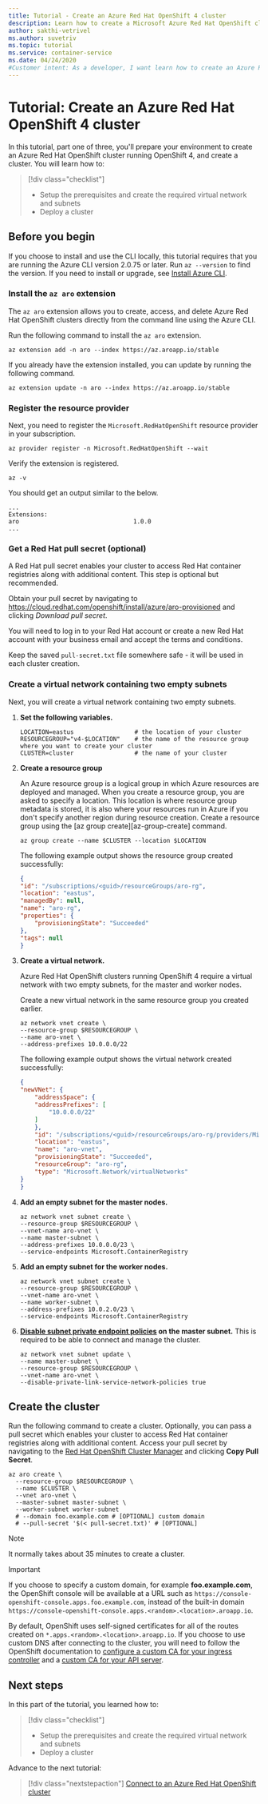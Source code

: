 ```yaml
---
title: Tutorial - Create an Azure Red Hat OpenShift 4 cluster
description: Learn how to create a Microsoft Azure Red Hat OpenShift cluster using the Azure CLI
author: sakthi-vetrivel
ms.author: suvetriv
ms.topic: tutorial
ms.service: container-service
ms.date: 04/24/2020
#Customer intent: As a developer, I want learn how to create an Azure Red Hat OpenShift cluster, scale it, and then clean up resources so that I am not charged for what I'm not using.
---
```


# Tutorial: Create an Azure Red Hat OpenShift 4 cluster

In this tutorial, part one of three, you'll prepare your environment to create an Azure Red Hat OpenShift cluster running OpenShift 4, and create a cluster. You will learn how to:
> [!div class="checklist"]
> * Setup the prerequisites and create the required virtual network and subnets
> * Deploy a cluster

## Before you begin

If you choose to install and use the CLI locally, this tutorial requires that you are running the Azure CLI version 2.0.75 or later. Run `az --version` to find the version. If you need to install or upgrade, see [Install Azure CLI](https://docs.microsoft.com/cli/azure/install-azure-cli?view=azure-cli-latest).

### Install the `az aro` extension
The `az aro` extension allows you to create, access, and delete Azure Red Hat OpenShift clusters directly from the command line using the Azure CLI.

Run the following command to install the `az aro` extension.

```azurecli-interactive
az extension add -n aro --index https://az.aroapp.io/stable
```

If you already have the extension installed, you can update by running the following command.

```azurecli-interactive
az extension update -n aro --index https://az.aroapp.io/stable
```

### Register the resource provider

Next, you need to register the `Microsoft.RedHatOpenShift` resource provider in your subscription.

```azurecli-interactive
az provider register -n Microsoft.RedHatOpenShift --wait
```

Verify the extension is registered.

```azurecli-interactive
az -v
```

  You should get an output similar to the below.

```output
...
Extensions:
aro                                1.0.0
...
```

### Get a Red Hat pull secret (optional)

A Red Hat pull secret enables your cluster to access Red Hat container registries along with additional content. This step is optional but recommended.

Obtain your pull secret by navigating to https://cloud.redhat.com/openshift/install/azure/aro-provisioned and clicking *Download pull secret*.

You will need to log in to your Red Hat account or create a new Red Hat account with your business email and accept the terms and conditions.

Keep the saved `pull-secret.txt` file somewhere safe - it will be used in each cluster creation.

### Create a virtual network containing two empty subnets

Next, you will create a virtual network containing two empty subnets.

1. **Set the following variables.**

   ```console
   LOCATION=eastus                 # the location of your cluster
   RESOURCEGROUP="v4-$LOCATION"    # the name of the resource group where you want to create your cluster
   CLUSTER=cluster                 # the name of your cluster
   ```

1. **Create a resource group**

    An Azure resource group is a logical group in which Azure resources are deployed and managed. When you create a resource group, you are asked to specify a location. This location is where resource group metadata is stored, it is also where your resources run in Azure if you don't specify another region during resource creation. Create a resource group using the [az group create][az-group-create] command.

    ```azurecli-interactive
    az group create --name $CLUSTER --location $LOCATION
    ```

    The following example output shows the resource group created successfully:

    ```json
    {
    "id": "/subscriptions/<guid>/resourceGroups/aro-rg",
    "location": "eastus",
    "managedBy": null,
    "name": "aro-rg",
    "properties": {
        "provisioningState": "Succeeded"
    },
    "tags": null
    }
    ```

2. **Create a virtual network.**

    Azure Red Hat OpenShift clusters running OpenShift 4 require a virtual network with two empty subnets, for the master and worker nodes.

    Create a new virtual network in the same resource group you created earlier.

    ```azurecli-interactive
    az network vnet create \
    --resource-group $RESOURCEGROUP \
    --name aro-vnet \
    --address-prefixes 10.0.0.0/22
    ```

    The following example output shows the virtual network created successfully:

    ```json
    {
    "newVNet": {
        "addressSpace": {
        "addressPrefixes": [
            "10.0.0.0/22"
        ]
        },
        "id": "/subscriptions/<guid>/resourceGroups/aro-rg/providers/Microsoft.Network/virtualNetworks/aro-vnet",
        "location": "eastus",
        "name": "aro-vnet",
        "provisioningState": "Succeeded",
        "resourceGroup": "aro-rg",
        "type": "Microsoft.Network/virtualNetworks"
    }
    }
    ```

3. **Add an empty subnet for the master nodes.**

    ```azurecli-interactive
    az network vnet subnet create \
    --resource-group $RESOURCEGROUP \
    --vnet-name aro-vnet \
    --name master-subnet \
    --address-prefixes 10.0.0.0/23 \
    --service-endpoints Microsoft.ContainerRegistry
    ```

4. **Add an empty subnet for the worker nodes.**

    ```azurecli-interactive
    az network vnet subnet create \
    --resource-group $RESOURCEGROUP \
    --vnet-name aro-vnet \
    --name worker-subnet \
    --address-prefixes 10.0.2.0/23 \
    --service-endpoints Microsoft.ContainerRegistry
    ```

5. **[Disable subnet private endpoint policies](https://docs.microsoft.com/azure/private-link/disable-private-link-service-network-policy) on the master subnet.** This is required to be able to connect and manage the cluster.

    ```azurecli-interactive
    az network vnet subnet update \
    --name master-subnet \
    --resource-group $RESOURCEGROUP \
    --vnet-name aro-vnet \
    --disable-private-link-service-network-policies true
    ```

## Create the cluster

Run the following command to create a cluster. Optionally, you can pass a pull secret which enables your cluster to access Red Hat container registries along with additional content. Access your pull secret by navigating to the [Red Hat OpenShift Cluster Manager](https://cloud.redhat.com/openshift/install/azure/installer-provisioned) and clicking **Copy Pull Secret**.

```azurecli-interactive
az aro create \
  --resource-group $RESOURCEGROUP \
  --name $CLUSTER \
  --vnet aro-vnet \
  --master-subnet master-subnet \
  --worker-subnet worker-subnet
  # --domain foo.example.com # [OPTIONAL] custom domain
  # --pull-secret '$(< pull-secret.txt)' # [OPTIONAL]
```
>[!NOTE]
> It normally takes about 35 minutes to create a cluster.

>[!IMPORTANT]
> If you choose to specify a custom domain, for example **foo.example.com**, the OpenShift console will be available at a URL such as `https://console-openshift-console.apps.foo.example.com`, instead of the built-in domain `https://console-openshift-console.apps.<random>.<location>.aroapp.io`.
>
> By default, OpenShift uses self-signed certificates for all of the routes created on `*.apps.<random>.<location>.aroapp.io`.  If you choose to use custom DNS after connecting to the cluster, you will need to follow the OpenShift documentation to [configure a custom CA for your ingress controller](https://docs.openshift.com/container-platform/4.3/authentication/certificates/replacing-default-ingress-certificate.html) and a [custom CA for your API server](https://docs.openshift.com/container-platform/4.3/authentication/certificates/api-server.html).
>

## Next steps

In this part of the tutorial, you learned how to:
> [!div class="checklist"]
> * Setup the prerequisites and create the required virtual network and subnets
> * Deploy a cluster

Advance to the next tutorial:
> [!div class="nextstepaction"]
> [Connect to an Azure Red Hat OpenShift cluster](tutorial-connect-cluster.md)
